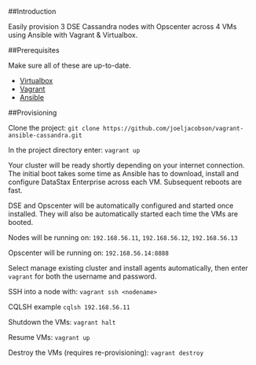 ##Introduction

Easily provision 3 DSE Cassandra nodes with Opscenter across 4 VMs using Ansible with Vagrant & Virtualbox.

##Prerequisites

Make sure all of these are up-to-date.

* [Virtualbox](https://www.virtualbox.org/)
* [Vagrant](https://www.vagrantup.com/downloads)
* [Ansible](http://docs.ansible.com/intro_installation.html)

##Provisioning

Clone the project: ```git clone https://github.com/joeljacobson/vagrant-ansible-cassandra.git```

In the project directory enter: ```vagrant up```

Your cluster will be ready shortly depending on your internet connection. The initial boot takes some time as Ansible has to download, install and configure DataStax Enterprise across each VM. Subsequent reboots are fast.

DSE and Opscenter will be automatically configured and started once installed. They will also be automatically started each time the VMs are booted.

Nodes will be running on: ```192.168.56.11```, ```192.168.56.12```, ```192.168.56.13```

Opscenter will be running on: ```192.168.56.14:8888```

Select manage existing cluster and install agents automatically, then enter ```vagrant``` for both the username and password.

SSH into a node with: ```vagrant ssh <nodename>```

CQLSH example ```cqlsh 192.168.56.11```

Shutdown the VMs: ```vagrant halt```

Resume VMs: ```vagrant up```

Destroy the VMs (requires re-provisioning): ```vagrant destroy```
